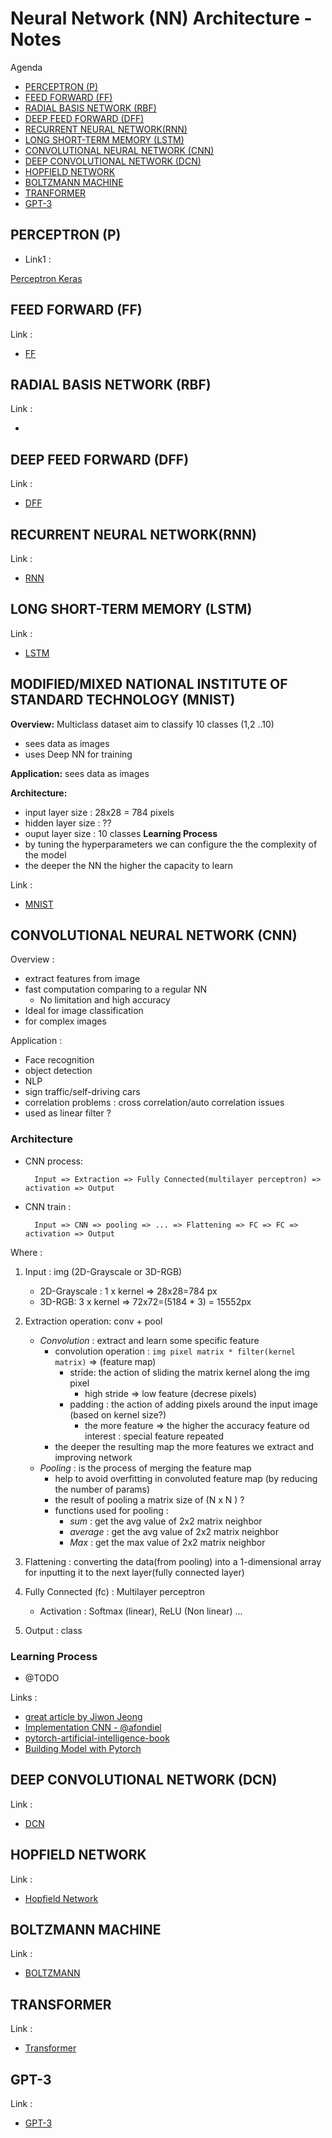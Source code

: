 # Neural Network (NN) Architecture - Notes

Agenda
- [PERCEPTRON (P)](#perceptron-p)
- [FEED FORWARD (FF)](#feed-forward-ff)
- [RADIAL BASIS NETWORK (RBF)](#radial-basis-network-rbf)
- [DEEP FEED FORWARD (DFF)](#deep-feed-forward-dff)
- [RECURRENT NEURAL NETWORK(RNN)](#recurrent-neural-networkrnn)
- [LONG SHORT-TERM MEMORY (LSTM)](#long-short-term-memory-lstm)
- [CONVOLUTIONAL NEURAL NETWORK (CNN)](#convolutional-neural-network-cnn)
- [DEEP CONVOLUTIONAL NETWORK (DCN)](#deep-convolutional-network-dcn)
- [HOPFIELD NETWORK](#hopfield-network)
- [BOLTZMANN MACHINE](#boltzmann-machine)
- [TRANFORMER](#tranformer)
- [GPT-3](#gpt-3)


## PERCEPTRON (P)
- Link1 : 
  
[Perceptron Keras](https://github.com/afondiel/research-notes/blob/master/ai/ml-notes/deep-learning-notes/neural-nets/perpectron-model-keras.ipynb)
## FEED FORWARD (FF)
Link :
- [FF](https://github.com/afondiel/research-notes/blob/master/ai/ml-notes/deep-learning-notes/neural-nets/perpectron-model-keras.ipynb)
## RADIAL BASIS NETWORK (RBF)
Link : 
- [](#) 
## DEEP FEED FORWARD (DFF)
Link : 
- [DFF](https://github.com/afondiel/research-notes/blob/master/ai/ml-notes/deep-learning-notes/neural-nets/deep-neural-network-keras.ipynb) 
## RECURRENT NEURAL NETWORK(RNN)
Link : 
- [RNN](https://github.com/afondiel/research-notes/blob/master/ai/ml-notes/deep-learning-notes/neural-nets/recurrent_neural_network_LSTM_notes.ipynb) 
## LONG SHORT-TERM MEMORY (LSTM) 
Link : 
- [LSTM](https://github.com/afondiel/research-notes/blob/master/ai/ml-notes/deep-learning-notes/neural-nets/recurrent_neural_network_LSTM_notes.ipynb)
## MODIFIED/MIXED NATIONAL INSTITUTE OF STANDARD TECHNOLOGY (MNIST)
**Overview:** Multiclass dataset aim to classify 10 classes (1,2 ..10)
- sees data as images
- uses Deep NN for training
  
**Application:** sees data as images

**Architecture:**
- input layer size : 28x28 = 784 pixels
- hidden layer size : ??
- ouput layer size : 10 classes
**Learning Process**
- by tuning the hyperparameters we can configure the the complexity of the model
- the deeper the NN the higher the capacity to learn
  
Link : 
- [MNIST](https://github.com/afondiel/research-notes/blob/master/ai/ml-notes/deep-learning-notes/neural-nets/MNIST%20Image%20Recognition.ipynb)
## CONVOLUTIONAL NEURAL NETWORK (CNN)
Overview : 
- extract features from image
- fast computation comparing to a regular NN
  - No limitation and high accuracy
- Ideal for image classification
- for complex images

  
Application :
- Face recognition
- object detection
- NLP
- sign traffic/self-driving cars
- correlation problems : cross correlation/auto correlation issues
- used as linear filter ? 

### Architecture

- CNN process:


        Input => Extraction => Fully Connected(multilayer perceptron) => activation => Output

- CNN train :

        Input => CNN => pooling => ... => Flattening => FC => FC => activation => Output

Where : 
1. Input : img (2D-Grayscale or 3D-RGB)
   - 2D-Grayscale : 1 x kernel => 28x28=784 px 
   - 3D-RGB: 3 x kernel => 72x72=(5184 * 3) = 15552px
2. Extraction operation: conv + pool
   
   - *Convolution* : extract and learn some specific feature
     - convolution operation :  `img pixel matrix * filter(kernel matrix)` => (feature map)
       - stride: the action of sliding the matrix kernel along the img pixel
         - high stride => low feature (decrese pixels)
       - padding : the action of adding pixels around the input image (based on kernel size?)
         - the more feature => the higher the accuracy 
     feature od interest : special feature repeated
     - the deeper the resulting map the more features we extract and improving network
   - *Pooling* : is the process of merging the feature map
     - help to avoid overfitting in convoluted feature map (by reducing the number of params)
     - the result of pooling a matrix size of (N x N ) ?  
     - functions used for pooling : 
       - *sum* : get the avg value of 2x2 matrix neighbor
       - *average* : get the avg value of 2x2 matrix neighbor
       - *Max* :  get the max value of 2x2 matrix neighbor
3. Flattening : converting the data(from pooling) into a 1-dimensional array for inputting it to the next layer(fully connected layer)
4. Fully Connected (fc) : Multilayer perceptron
   - Activation : Softmax (linear), ReLU (Non linear) ...
5. Output : class

### Learning Process
- @TODO



Links : 
- [great article by Jiwon Jeong](https://towardsdatascience.com/the-most-intuitive-and-easiest-guide-for-convolutional-neural-network-3607be47480)
- [Implementation CNN - @afondiel](https://github.com/afondiel/research-notes/blob/master/ai/ml-notes/deep-learning-notes/neural-nets/convolutional-neural-network.ipynb) 
- [pytorch-artificial-intelligence-book](https://github.com/afondiel/research-notes/blob/master/books/ai/pytorch-artificial-intelligence-fundamentals-2020-Jibin-Mathew.pdf)
- [Building Model with Pytorch](https://pytorch.org/tutorials/beginner/introyt/modelsyt_tutorial.html)
## DEEP CONVOLUTIONAL NETWORK (DCN)
Link : 
- [DCN](#)
## HOPFIELD NETWORK
Link :
- [Hopfield Network](https://en.wikipedia.org/wiki/Hopfield_network)
## BOLTZMANN MACHINE
Link : 
-  [BOLTZMANN](#)
## TRANSFORMER
Link : 
- [Transformer](https://github.com/afondiel/research-notes/blob/master/ai/research-papers/Attention%20is%20all%20you%20need%20-%20Google%20Research%20(2017).pdf)
## GPT-3
Link : 
- [GPT-3](https://en.wikipedia.org/wiki/GPT-3)

